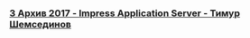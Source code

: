 ### [3 Архив 2017 - Impress Application Server - Тимур Шемсединов](https://www.youtube.com/watch?v=ymueF-9FDCs)

